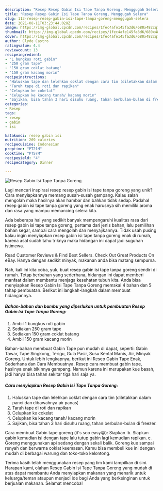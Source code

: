 ```yaml
---
description: "Resep Resep Gabin Isi Tape Tanpa Goreng, Menggugah Selera"
title: "Resep Resep Gabin Isi Tape Tanpa Goreng, Menggugah Selera"
slug: 113-resep-resep-gabin-isi-tape-tanpa-goreng-menggugah-selera
date: 2021-08-11T03:23:44.028Z
image: https://img-global.cpcdn.com/recipes/1fec4afe145fa3d6/680x482cq70/resep-gabin-isi-tape-tanpa-goreng-foto-resep-utama.jpg
thumbnail: https://img-global.cpcdn.com/recipes/1fec4afe145fa3d6/680x482cq70/resep-gabin-isi-tape-tanpa-goreng-foto-resep-utama.jpg
cover: https://img-global.cpcdn.com/recipes/1fec4afe145fa3d6/680x482cq70/resep-gabin-isi-tape-tanpa-goreng-foto-resep-utama.jpg
author: Clyde Castro
ratingvalue: 4.4
reviewcount: 13
recipeingredient:
- "1 bungkus roti gabin"
- "250 gram tape"
- "150 gram coklat batang"
- "150 gram kacang morin"
recipeinstructions:
- "Haluskan tape dan lelehkan coklat dengan cara tim (diletakkan dalam panci dan dibawahnya air panas)"
- "Taruh tape di roti dan rapikan"
- "Celupkan ke cokelat"
- "Celupkan ke kacang tanah/ kacang morin"
- "Sajikan, bisa tahan 3 hari disuhu ruang, tahan berbulan-bulan di freezer."
categories:
- Resep
tags:
- resep
- gabin
- isi

katakunci: resep gabin isi 
nutrition: 269 calories
recipecuisine: Indonesian
preptime: "PT21M"
cooktime: "PT57M"
recipeyield: "4"
recipecategory: Dinner

---
```



![Resep Gabin Isi Tape Tanpa Goreng](https://img-global.cpcdn.com/recipes/1fec4afe145fa3d6/680x482cq70/resep-gabin-isi-tape-tanpa-goreng-foto-resep-utama.jpg)

Lagi mencari inspirasi resep resep gabin isi tape tanpa goreng yang unik? Cara menyiapkannya memang susah-susah gampang. Kalau salah mengolah maka hasilnya akan hambar dan bahkan tidak sedap. Padahal resep gabin isi tape tanpa goreng yang enak harusnya sih memiliki aroma dan rasa yang mampu memancing selera kita.

Ada beberapa hal yang sedikit banyak mempengaruhi kualitas rasa dari resep gabin isi tape tanpa goreng, pertama dari jenis bahan, lalu pemilihan bahan segar, sampai cara mengolah dan menyajikannya. Tidak usah pusing kalau ingin menyiapkan resep gabin isi tape tanpa goreng enak di rumah, karena asal sudah tahu triknya maka hidangan ini dapat jadi suguhan istimewa.

Read Customer Reviews &amp; Find Best Sellers. Check Out Great Products On eBay. Hanya dengan sedikit minyak, makanan anda bisa matang sempurna.


Nah, kali ini kita coba, yuk, buat resep gabin isi tape tanpa goreng sendiri di rumah. Tetap berbahan yang sederhana, hidangan ini dapat memberi manfaat dalam membantu menjaga kesehatan tubuh kita. Anda bisa menyiapkan Resep Gabin Isi Tape Tanpa Goreng memakai 4 bahan dan 5 tahap pembuatan. Berikut ini langkah-langkah dalam membuat hidangannya.

<!--inarticleads1-->

##### Bahan-bahan dan bumbu yang diperlukan untuk pembuatan Resep Gabin Isi Tape Tanpa Goreng:

1. Ambil 1 bungkus roti gabin
1. Sediakan 250 gram tape
1. Sediakan 150 gram coklat batang
1. Ambil 150 gram kacang morin


Bahan-bahan membuat Gabin Tape pun mudah di dapat, seperti: Gabin Tawar, Tape Singkong, Terigu, Gula Pasir, Susu Kental Manis, Air, Minyak Goreng. Untuk lebih lengkapnya, berikut ini Resep Gabin Tape Enak, Sederhana dan Cara Membuatnya. Resep cara membuat gabin tape, hasilnya enak bikinnya gampang. Namun karena ini merupakan kue basah, jadi hanya bisa tahan sekitar tiga hari saja ya. 

<!--inarticleads2-->

##### Cara menyiapkan Resep Gabin Isi Tape Tanpa Goreng:

1. Haluskan tape dan lelehkan coklat dengan cara tim (diletakkan dalam panci dan dibawahnya air panas)
1. Taruh tape di roti dan rapikan
1. Celupkan ke cokelat
1. Celupkan ke kacang tanah/ kacang morin
1. Sajikan, bisa tahan 3 hari disuhu ruang, tahan berbulan-bulan di freezer.


Cara membuat Gabin tape goreng (it&#39;s soo easy😁): Siapkan. b. Siapkan gabin kemudian isi dengan tape lalu tutup gabin lagi kemudian rapikan. c. Goreng menggunakan api sedang dengan sekali balik. Goreng kue sampai renyah dan berwarna coklat keemasan. Kamu bisa membeli kue ini dengan mudah di berbagai warung dan toko-toko kelontong. 

Terima kasih telah menggunakan resep yang tim kami tampilkan di sini. Harapan kami, olahan Resep Gabin Isi Tape Tanpa Goreng yang mudah di atas dapat membantu Anda menyiapkan makanan yang menarik untuk keluarga/teman ataupun menjadi ide bagi Anda yang berkeinginan untuk berjualan makanan. Selamat mencoba!
